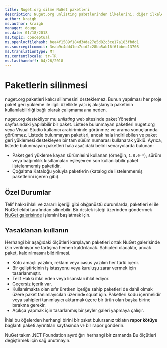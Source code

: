 ```yaml
---
title: Nuget.org silme NuGet paketleri
description: Nuget.org unlisting paketlerinden ilkelerini; diğer ilkeler paketleri ihlal silme işlemi geri alınamaz dışında desteklenmez.
author: kraigb
ms.author: kraigb
manager: douge
ms.date: 01/18/2018
ms.topic: conceptual
ms.openlocfilehash: bea4f1589f184d38da27e5d82c3ce17a183fbdd1
ms.sourcegitcommit: 3eab9c4dd41ea7ccd2c28bb5ab16f6fbbec13708
ms.translationtype: MT
ms.contentlocale: tr-TR
ms.lasthandoff: 04/26/2018
---
```

# <a name="deleting-packages"></a>Paketlerin silinmesi

nuget.org paketleri kalıcı silinmesini desteklemez. Bunun yapılması her proje paket geri yükleme ile ilgili özellikle yapı iş akışlarıyla paketinin kullanılabilirliği bağlı olarak çalışmamasına neden.

nuget.org destekliyor mu *unlisting* web sitesinde paket Yönetimi sayfasındaki yapılabilir bir paket. Listede bulunmayan paketleri nuget.org veya Visual Studio kullanıcı arabiriminde görünmez ve arama sonuçlarında görünmez. Listede bulunmayan paketleri, ancak hala indirilebilen ve paket geri yüklemesi destekleyen bir tam sürüm numarası kullanarak yüklü. Ayrıca, listede bulunmayan paketleri hala aşağıdaki belirli senaryolarda bulunan:

- Paket geri yükleme kayan sürümlerini kullanan (örneğin, `1.0.0-*`), sürüm veya bağımlılık kısıtlamaları eşleşen en son kullanılabilir paket listelenmemiş paketidir.
- Çoğaltma Kataloğu yoluyla paketlerin (katalog de listelenmemiş paketlerini içeren gibi).

## <a name="exceptions"></a>Özel Durumlar

Telif hakkı ihlali ve zararlı içeriği gibi olağanüstü durumlarda, paketleri el ile NuGet ekibi tarafından silinebilir. Bir destek isteği üzerinden göndermek [NuGet galerisinde](http://www.nuget.org) işlemini başlatmak için.

## <a name="prohibited-use"></a>Yasaklanan kullanın

Herhangi bir aşağıdaki ölçütleri karşılayan paketleri ortak NuGet galerisinde izin verilmiyor ve tartışma hemen kaldırılacak. Sahipleri olacaktır, ancak paket, kaldırılmasını bildirilmesi.

- Kötü amaçlı yazılım, reklam veya casus yazılım her türlü içerir.
- Bir geliştiricinin iş istasyonu veya kuruluşu zarar vermek için tasarlanmıştır.
- Telif Hakkı ihlal eden veya lisansları ihlal ediyor.
- Geçersiz içerik var.
- Kullanılmakta olan sıfır üretken içeriğe sahip paketleri de dahil olmak üzere paket tanımlayıcıları üzerinde squat için. Paketleri kodu içermelidir veya sahipleri tanımlayıcı aktarmak üzere bir ürün olan başka birine bırakma gerekir.
- Açıkça yapmak için tasarlanmış bir şeyler galeri yapmaya çalışır.

İhlal bu öğelerden herhangi birini bir paket bulursanız tıklatın **rapor kötüye** bağlantı paketi ayrıntıları sayfasında ve bir rapor gönderin.

NuGet takım .NET Foundation ayırdığını herhangi bir zamanda Bu ölçütleri değiştirmek için sağ unutmayın.

